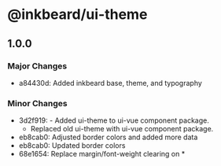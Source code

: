 # @inkbeard/ui-theme

## 1.0.0

### Major Changes

- a84430d: Added inkbeard base, theme, and typography

### Minor Changes

- 3d2f919: - Added ui-theme to ui-vue component package.
  - Replaced old ui-theme with ui-vue component package.
- eb8cab0: Adjusted border colors and added more data
- eb8cab0: Updated border colors
- 68e1654: Replace margin/font-weight clearing on \*
